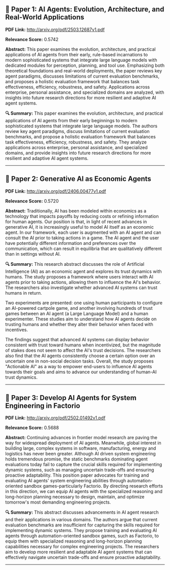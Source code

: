 ## 📄 Paper 1: AI Agents: Evolution, Architecture, and Real-World Applications
**PDF Link:** http://arxiv.org/pdf/2503.12687v1.pdf

**Relevance Score:** 0.5742

**Abstract:**
This paper examines the evolution, architecture, and practical applications of AI agents from their early, rule-based incarnations to modern sophisticated systems that integrate large language models with dedicated modules for perception, planning, and tool use. Emphasizing both theoretical foundations and real-world deployments, the paper reviews key agent paradigms, discusses limitations of current evaluation benchmarks, and proposes a holistic evaluation framework that balances task effectiveness, efficiency, robustness, and safety. Applications across enterprise, personal assistance, and specialized domains are analyzed, with insights into future research directions for more resilient and adaptive AI agent systems.

**🔍 Summary:**
This paper examines the evolution, architecture, and practical applications of AI agents from their early beginnings to modern sophisticated systems that integrate large language models. The authors review key agent paradigms, discuss limitations of current evaluation benchmarks, and propose a holistic evaluation framework that balances task effectiveness, efficiency, robustness, and safety. They analyze applications across enterprise, personal assistance, and specialized domains, and provide insights into future research directions for more resilient and adaptive AI agent systems.

---

## 📄 Paper 2: Generative AI as Economic Agents
**PDF Link:** http://arxiv.org/pdf/2406.00477v1.pdf

**Relevance Score:** 0.5720

**Abstract:**
Traditionally, AI has been modeled within economics as a technology that impacts payoffs by reducing costs or refining information for human agents. Our position is that, in light of recent advances in generative AI, it is increasingly useful to model AI itself as an economic agent. In our framework, each user is augmented with an AI agent and can consult the AI prior to taking actions in a game. The AI agent and the user have potentially different information and preferences over the communication, which can result in equilibria that are qualitatively different than in settings without AI.

**🔍 Summary:**
This research abstract discusses the role of Artificial Intelligence (AI) as an economic agent and explores its trust dynamics with humans. The study proposes a framework where users interact with AI agents prior to taking actions, allowing them to influence the AI's behavior. The researchers also investigate whether advanced AI systems can trust humans in return.

Two experiments are presented: one using human participants to configure an AI-powered cartpole game, and another involving hundreds of trust games between an AI agent (a Large Language Model) and a human experimenter. These studies aim to understand how AI agents decide on trusting humans and whether they alter their behavior when faced with incentives.

The findings suggest that advanced AI systems can display behavior consistent with trust toward humans when incentivized, but the magnitude of stakes does not seem to affect the AI's trust decisions. The researchers also find that the AI agents consistently choose a certain option over an uncertain one in non-social decision tasks. Overall, the study proposes "Actionable AI" as a way to empower end-users to influence AI agents towards their goals and aims to advance our understanding of human-AI trust dynamics.

---

## 📄 Paper 3: Develop AI Agents for System Engineering in Factorio
**PDF Link:** http://arxiv.org/pdf/2502.01492v1.pdf

**Relevance Score:** 0.5688

**Abstract:**
Continuing advances in frontier model research are paving the way for widespread deployment of AI agents. Meanwhile, global interest in building large, complex systems in software, manufacturing, energy and logistics has never been greater. Although AI driven system engineering holds tremendous promise, the static benchmarks dominating agent evaluations today fail to capture the crucial skills required for implementing dynamic systems, such as managing uncertain trade-offs and ensuring proactive adaptability. This position paper advocates for training and evaluating AI agents' system engineering abilities through automation-oriented sandbox games-particularly Factorio. By directing research efforts in this direction, we can equip AI agents with the specialized reasoning and long-horizon planning necessary to design, maintain, and optimize tomorrow's most demanding engineering projects.

**🔍 Summary:**
This abstract discusses advancements in AI agent research and their applications in various domains. The authors argue that current evaluation benchmarks are insufficient for capturing the skills required for implementing dynamic systems. They propose training and evaluating AI agents through automation-oriented sandbox games, such as Factorio, to equip them with specialized reasoning and long-horizon planning capabilities necessary for complex engineering projects. The researchers aim to develop more resilient and adaptable AI agent systems that can effectively navigate uncertain trade-offs and ensure proactive adaptability.

---

